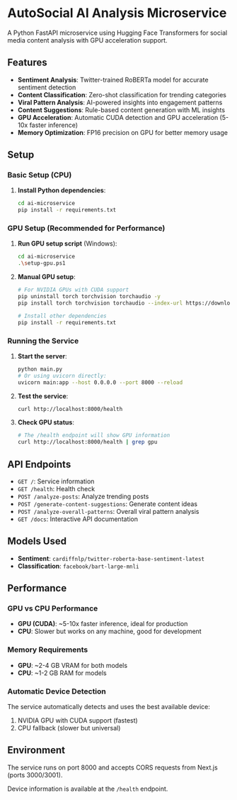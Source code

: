 # AutoSocial AI Analysis Microservice

A Python FastAPI microservice using Hugging Face Transformers for social media content analysis with GPU acceleration support.

## Features

- **Sentiment Analysis**: Twitter-trained RoBERTa model for accurate sentiment detection
- **Content Classification**: Zero-shot classification for trending categories
- **Viral Pattern Analysis**: AI-powered insights into engagement patterns
- **Content Suggestions**: Rule-based content generation with ML insights
- **GPU Acceleration**: Automatic CUDA detection and GPU acceleration (5-10x faster inference)
- **Memory Optimization**: FP16 precision on GPU for better memory usage

## Setup

### Basic Setup (CPU)

1. **Install Python dependencies**:
   ```bash
   cd ai-microservice
   pip install -r requirements.txt
   ```

### GPU Setup (Recommended for Performance)

1. **Run GPU setup script** (Windows):
   ```bash
   cd ai-microservice
   .\setup-gpu.ps1
   ```

2. **Manual GPU setup**:
   ```bash
   # For NVIDIA GPUs with CUDA support
   pip uninstall torch torchvision torchaudio -y
   pip install torch torchvision torchaudio --index-url https://download.pytorch.org/whl/cu121
   
   # Install other dependencies
   pip install -r requirements.txt
   ```

### Running the Service

1. **Start the server**:
   ```bash
   python main.py
   # Or using uvicorn directly:
   uvicorn main:app --host 0.0.0.0 --port 8000 --reload
   ```

2. **Test the service**:
   ```bash
   curl http://localhost:8000/health
   ```

3. **Check GPU status**:
   ```bash
   # The /health endpoint will show GPU information
   curl http://localhost:8000/health | grep gpu
   ```

## API Endpoints

- `GET /`: Service information
- `GET /health`: Health check
- `POST /analyze-posts`: Analyze trending posts
- `POST /generate-content-suggestions`: Generate content ideas
- `POST /analyze-overall-patterns`: Overall viral pattern analysis
- `GET /docs`: Interactive API documentation

## Models Used

- **Sentiment**: `cardiffnlp/twitter-roberta-base-sentiment-latest`
- **Classification**: `facebook/bart-large-mnli`

## Performance

### GPU vs CPU Performance
- **GPU (CUDA)**: ~5-10x faster inference, ideal for production
- **CPU**: Slower but works on any machine, good for development

### Memory Requirements
- **GPU**: ~2-4 GB VRAM for both models
- **CPU**: ~1-2 GB RAM for models

### Automatic Device Detection
The service automatically detects and uses the best available device:
1. NVIDIA GPU with CUDA support (fastest)
2. CPU fallback (slower but universal)

## Environment

The service runs on port 8000 and accepts CORS requests from Next.js (ports 3000/3001).

Device information is available at the `/health` endpoint. 